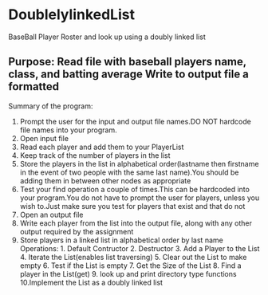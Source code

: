 # DoublelylinkedList
BaseBall Player Roster and look up using a doubly linked list

Purpose:
 Read file with baseball players name, class, and batting average 
 Write to output file a formatted 
----------------------------------------------------------------------------------------------------------------------------
 Summary of the program:
 1. Prompt the user for the input and output file names.DO NOT hardcode file names into your program.
 2. Open input file
 3. Read each player and add them to your PlayerList
 4. Keep track of the number of players in the list
 5. Store the players in the list in alphabetical order(lastname then firstname in the event of two people with the same last name).You should be adding them in between other nodes as appropriate
 6. Test your find operation a couple of times.This can be hardcoded into your program.You do not have to prompt the user for players, unless you wish to.Just make sure you test for players that exist and that do not
 7. Open an output file
 8. Write each player from the list into the output file, along with any other output required by the assignment
 9. Store players in a linked list in alphabetical order by last name 
	Operations: 
 		1. Default Contructor 
		2. Destructor
		3. Add a Player to the List
		4. Iterate the List(enables list traversing)
		5. Clear out the List to make empty
		6. Test if the List is empty
		7. Get the Size of the List
		8. Find a player in the List(get)
      9. look up and print directory type functions 
      10.Implement the List as a doubly linked list
